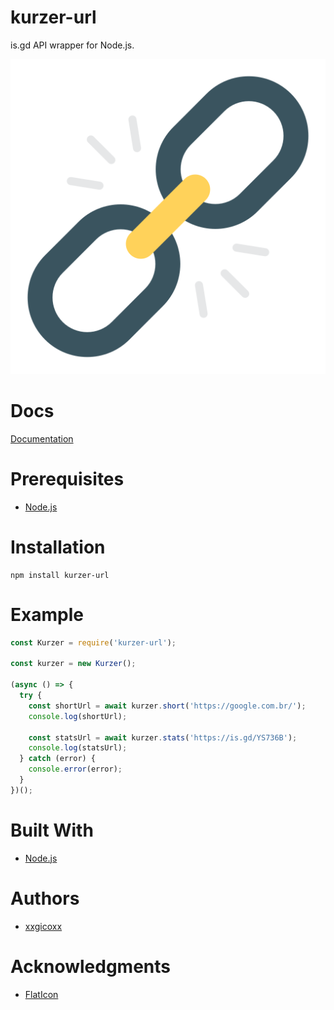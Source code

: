 # kurzer-url
is.gd API wrapper for Node.js.

<p align="center">
  <img src="assets/imgs/kurzer-url.png">
</p>

# Docs
[Documentation](https://is.gd/apishorteningreference.php)

# Prerequisites
* [Node.js](https://nodejs.org/en/)

# Installation
````
npm install kurzer-url
````

# Example
```javascript
const Kurzer = require('kurzer-url');

const kurzer = new Kurzer();

(async () => {
  try {
    const shortUrl = await kurzer.short('https://google.com.br/');
    console.log(shortUrl);

    const statsUrl = await kurzer.stats('https://is.gd/YS736B');
    console.log(statsUrl);
  } catch (error) {
    console.error(error);
  }
})();
```

# Built With
* [Node.js](https://nodejs.org/en/)

# Authors
* [xxgicoxx](https://github.com/xxgicoxx)

# Acknowledgments
* [FlatIcon](https://www.flaticon.com/)